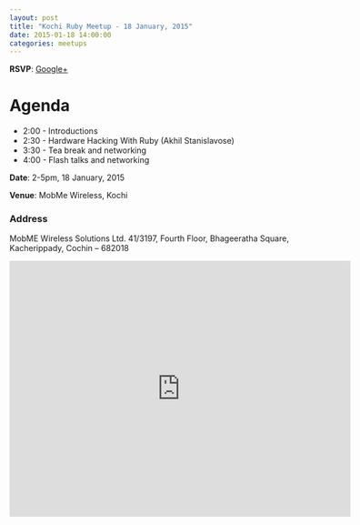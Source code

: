 ```yaml
---
layout: post
title: "Kochi Ruby Meetup - 18 January, 2015"
date: 2015-01-18 14:00:00
categories: meetups
---
```


**RSVP**: [Google+](https://plus.google.com/u/0/events/clm381a8oledahk39ar257l3lvo)

# Agenda

* 2:00 - Introductions
* 2:30 - Hardware Hacking With Ruby (Akhil Stanislavose)
* 3:30 - Tea break and networking
* 4:00 - Flash talks and networking

**Date**: 2-5pm, 18 January, 2015

**Venue**: MobMe Wireless, Kochi

### Address

MobME Wireless Solutions Ltd.
41/3197, Fourth Floor,
Bhageeratha Square,
Kacherippady, Cochin – 682018

<iframe src="https://www.google.com/maps/embed?pb=!1m18!1m12!1m3!1d3929.3383707016847!2d76.28685743433219!3d9.98888282470112!2m3!1f0!2f0!3f0!3m2!1i1024!2i768!4f13.1!3m3!1m2!1s0x3b080d44e5a0ba49%3A0x94da280bfd1de383!2sMobme+Wireless!5e0!3m2!1sen!2sin!4v1421380546791" width="600" height="450" frameborder="0" style="border:0"></iframe>
